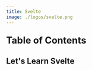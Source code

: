 ```yaml
---
title: Svelte
image: ./logos/svelte.png
---
```


<div class="post">
<div id="toc">

<p style="font-weight: bold; font-size: 25px;">Table of Contents</p>

</div>

<div id="main">

## Let's Learn Svelte



</div>